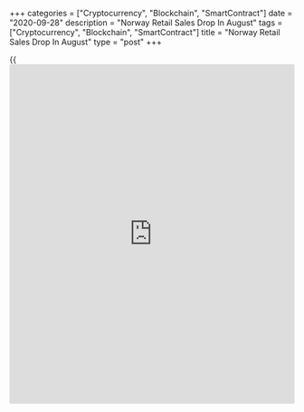 +++
categories = ["Cryptocurrency", "Blockchain", "SmartContract"]
date = "2020-09-28"
description = "Norway Retail Sales Drop In August"
tags = ["Cryptocurrency", "Blockchain", "SmartContract"]
title = "Norway Retail Sales Drop In August"
type = "post"
+++

{{<iframe id="large-banner" src="https://www.bounty.group/#slide=28.0" width="100%" height="600" scrolling="no" style="border: 0px solid rgb(216, 221, 230); border-radius: 3px;">}}

Norway's retail sales dropped in August, figures from Statistics Norway
showed on Monday.

Retail sales fell 4.9 percent month-on-month in August, after a 0.6
percent increase in July.

Sales of cultural and recreation goods declined 23.0 percent monthly in
August. Sales of information and communication [technology][1] decreased
10.7 percent and those of food and beverages fell by 4.6 percent.

Sales of other household equipment fell 7.6 percent and sales in non-
specialized stores declined 3.1 percent.

Excluding motor vehicles and gas stations, retail sales fell 5.3 percent
monthly in August, after a 0.5 percent increase in the preceding month.

On a year-on-year basis, retail sales increased 8.2 percent in August,
after a 13.8 percent rise in the prior month.

Separately, the statistical office reported that the household
consumption declined 3.8 percent month-on-month in August, after a 2.0
percent increase in July.

For comments and feedback [contact](https://www.playgroundfx.com/contact/): editorial@rtt[news](https://www.letsplayfx.com/blog/forex-news-website/).com

[Economic News][2]

 **What parts of the world are seeing the best (and worst) economic
performances lately? Click[here][3] to check out our [Econ Scorecard][3]
and find out! See up-to-the-moment [ranking](https://www.playgroundfx.com/blog/crypto-exchange-ranking/)s for the best and worst
performers in [GDP][4], [unemployment rate][5], [inflation][6] and much
more.**

   1. www.rtt[news](https://www.letsplayfx.com/blog/forex-news-website/).com/
   2. www.rtt[news](https://www.letsplayfx.com/blog/forex-news-website/).com/Content/EconomicNews.aspx
   3. www.rtt[news](https://www.letsplayfx.com/blog/forex-news-website/).com/economic-scorecard/world-rank/PPI/highest-performance.aspx
   4. www.rtt[news](https://www.letsplayfx.com/blog/forex-news-website/).com/economic-scorecard/world-rank/GDP/highest-performance.aspx
   5. www.rtt[news](https://www.letsplayfx.com/blog/forex-news-website/).com/economic-scorecard/world-rank/unemployment-rate/lowest-performance.aspx
   6. www.rtt[news](https://www.letsplayfx.com/blog/forex-news-website/).com/economic-scorecard/world-rank/CPI/highest-performance.aspx